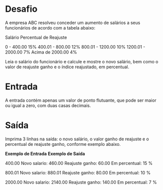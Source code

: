 # Desafio

A empresa ABC resolveu conceder um aumento de salários a seus funcionários de acordo com a tabela abaixo:
 

Salário 	        Percentual de Reajuste

0 - 400.00           15%
400.01 - 800.00      12%
800.01 - 1200.00     10%
1200.01 - 2000.00    7%
Acima de 2000.00     4%
	

Leia o salário do funcionário e calcule e mostre o novo salário, bem como o valor de reajuste ganho e o índice reajustado, em percentual.

# Entrada

A entrada contém apenas um valor de ponto flutuante, que pode ser maior ou igual a zero, com duas casas decimais.

# Saída

Imprima 3 linhas na saída: o novo salário, o valor ganho de reajuste e o percentual de reajuste ganho, conforme exemplo abaixo.
 
**Exemplo de Entrada** 	**Exemplo de Saída**

400.00                  Novo salario: 460.00
                        Reajuste ganho: 60.00
                        Em percentual: 15 %

800.01                  Novo salario: 880.01
                        Reajuste ganho: 80.00
                        Em percentual: 10 %

2000.00                 Novo salario: 2140.00
                        Reajuste ganho: 140.00
                        Em percentual: 7 %